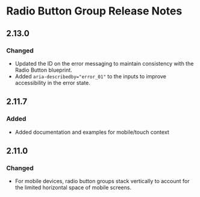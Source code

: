 <!-- Release notes authoring guidelines: http://keepachangelog.com/ -->

# Radio Button Group Release Notes

<!-- ## [Unreleased] -->

## 2.13.0

### Changed

- Updated the ID  on the error messaging to maintain consistency with the Radio Button blueprint.
- Added `aria-describedby="error_01"` to the inputs to improve accessibility in the error state.

## 2.11.7

### Added

- Added documentation and examples for mobile/touch context

## 2.11.0

### Changed

- For mobile devices, radio button groups stack vertically to account for the limited horizontal space of mobile screens.

<!-- ## [VERSION] -->
